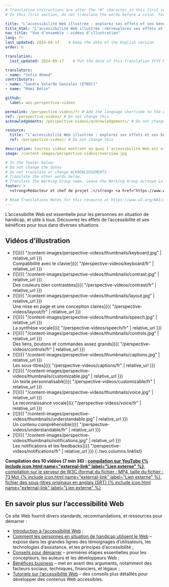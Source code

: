 ```yaml
---
# Translation instructions are after the "#" character in this first section. They are comments that do not show up in the web page. You do not need to translate the instructions after "#".
# In this first section, do not translate the words before a colon. For example, do not translate "title:". Do translate the text after "title:"

title: "L’accessibilité Web illustrée : explorez ses effets et ses bénéfices pour tous"
title_html: "L’accessibilité Web illustrée :<br>explorez ses effets et ses bénéfices pour tous"
nav_title: "Vue d’ensemble : vidéos d’illustration"
lang: fr
last_updated: 2024-09-17    # Keep the date of the English version
order: 0

translation:
  last_updated: 2024-09-17    # Put the date of this translation YYYY-MM-DD (with month in the middle)

translators:
- name: "Sofia Ahmed"
contributors:
- name: "Sandra Velarde Gonzalez (ETNIC)"
- name: "Rémi Bétin"

github:
  label: wai-perspective-videos

permalink: /perspective-videos/fr # Add the language shortcode to the end, with no slash at the end. For example /path/to/file/fr
ref: /perspective-videos/ # Do not change this
acknowledgements: /perspective-videos/acknowledgements/ # Do not change this

resource:
  title: "L’accessibilité Web illustrée : explorez ses effets et ses bénéfices pour tous"
  ref: /perspective-videos/ # Do not change this

description: Courtes vidéos montrant en quoi l’accessibilité Web est essentielle pour les personnes en situation de handicap et utile pour tous dans diverses situations.
image: /content-images/perspective-videos/overview.jpg

# In the footer below:
# Do not change the dates
# Do not translate or change ACKNOWLEDGEMENTS
# Translate the other words below.
# Translate the Working Group name. Leave the Working Group acronym in English.
footer: >
  <strong>Rédacteur et chef de projet :</strong> <a href="https://www.w3.org/People/shadi">Shadi Abou-Zahra</a>. Développé par le <a href="https://www.w3.org/WAI/EO/">Groupe de travail Éducation et Promotion</a> avec le soutien du projet <a href="https://www.w3.org/WAI/DEV/">WAI-DEV</a>, co-financé par la Commission européenne (CE). ACKNOWLEDGEMENTS.</p>

# Read Translations Notes for this resource at https://www.w3.org/WAI/about/translating/resources/resource-specific-instructions/
---
```


L’accessibilité Web est essentielle pour les personnes en situation de handicap, et utile à tous. Découvrez les effets de l’accessibilité et ses bénéfices pour tous dans diverses situations.

## Vidéos d’illustration

-   [![]({{ "/content-images/perspective-videos/thumbnails/keyboard.jpg" | relative_url }})<br>Compatibilité avec le clavier]({{ "/perspective-videos/keyboard/fr" | relative_url }})
-   [![]({{ "/content-images/perspective-videos/thumbnails/contrast.jpg" | relative_url }})<br>Des couleurs bien contrastées]({{ "/perspective-videos/contrast/fr" | relative_url }})
-   [![]({{ "/content-images/perspective-videos/thumbnails/layout.jpg" | relative_url }})<br>Une mise en page et une conception claires]({{ "/perspective-videos/layout/fr" | relative_url }})
-   [![]({{ "/content-images/perspective-videos/thumbnails/speech.jpg" | relative_url }})<br>La synthèse vocale]({{ "/perspective-videos/speech/fr" | relative_url }})
-   [![]({{ "/content-images/perspective-videos/thumbnails/controls.jpg" | relative_url }})<br>Des liens, boutons et commandes assez grands]({{ "/perspective-videos/controls/fr" | relative_url }})
-   [![]({{ "/content-images/perspective-videos/thumbnails/captions.jpg" | relative_url }})<br>Les sous-titres]({{ "/perspective-videos/captions/fr" | relative_url }})
-   [![]({{ "/content-images/perspective-videos/thumbnails/customizable.jpg" | relative_url }})<br>Un texte personnalisable]({{ "/perspective-videos/customizable/fr" | relative_url }})
-   [![]({{ "/content-images/perspective-videos/thumbnails/voice.jpg" | relative_url }})<br>La reconnaissance vocale]({{ "/perspective-videos/voice/fr" | relative_url }})
-   [![]({{ "/content-images/perspective-videos/thumbnails/understandable.jpg" | relative_url }})<br>Un contenu compréhensible]({{ "/perspective-videos/understandable/fr" | relative_url }})
-   [![]({{ "/content-images/perspective-videos/thumbnails/notifications.jpg" | relative_url }})<br>Les notifications et les feedbacks]({{ "/perspective-videos/notifications/fr" | relative_url }})
{:.two.columns.linklist}

**Compilation des 10 vidéos (7&nbsp;min&nbsp;36)&nbsp;: [compilation sur YouTube {% include icon.html name="external-link" label="Lien externe" %}](https://www.youtube.com/watch?v=3f31oufqFSM)**, [compilation sur le serveur de W3C (format du fichier&nbsp;: MP4, taille du fichier&nbsp;: 73 Mo) {% include icon.html name="external-link" label="Lien externe" %}](https://media.w3.org/wai/perspective-videos/compilation.mp4), [fichier des sous-titres originaux en anglais (SRT) {% include icon.html name="external-link" label="Lien externe" %}](https://media.w3.org/wai/perspective-videos/compilation.srt)

## En savoir plus sur l’accessibilité Web

Ce site Web fournit divers standards, recommandations, et ressources pour démarrer :

-   [Introduction à l’accessibilité Web](/fundamentals/accessibility-intro/) ;
-   [Comment les personnes en situation de handicap utilisent le Web](/people-use-web/) – expose dans les grandes lignes des témoignages d’utilisateurs, les technologies d’assistance, et les principes d’accessibilité ;
-   [Conseils pour démarrer](/tips/) – premières étapes essentielles pour les concepteurs, les auteurs et les développeurs Web ;
-   [Bénéfices business](/business-case/) – met en avant des arguments, notamment des facteurs sociaux, techniques, financiers, et légaux ;
-   [Tutoriels sur l’accessibilité Web](/tutorials/) – des conseils plus détaillés pour développer des contenus Web accessibles.

